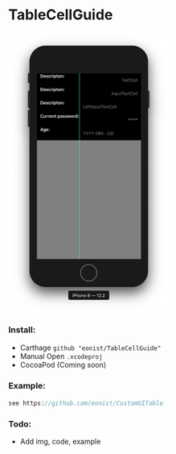 # TableCellGuide

<img width="320" alt="img" src="Screenshot 2019-06-29 at 11.34.25.png?raw=true">

### Install:
- Carthage `github "eonist/TableCellGuide"`
- Manual Open `.xcodeproj`
- CocoaPod (Coming soon)

### Example:
```swift
see https://github.com/eonist/CustomUITable
```

### Todo:
- Add img, code, example
